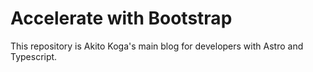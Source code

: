 # Accelerate with Bootstrap

This repository is Akito Koga's main blog for developers with Astro and Typescript.
